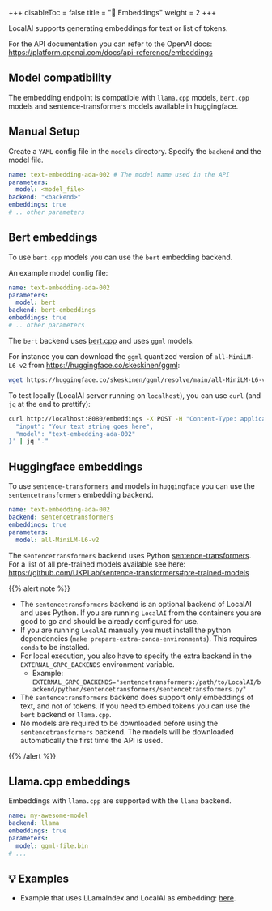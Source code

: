 
+++
disableToc = false
title = "🧠 Embeddings"
weight = 2
+++

LocalAI supports generating embeddings for text or list of tokens.

For the API documentation you can refer to the OpenAI docs: https://platform.openai.com/docs/api-reference/embeddings

## Model compatibility

The embedding endpoint is compatible with `llama.cpp` models, `bert.cpp` models and sentence-transformers models available in huggingface.

## Manual Setup

Create a `YAML` config file in the `models` directory. Specify the `backend` and the model file.

```yaml
name: text-embedding-ada-002 # The model name used in the API
parameters:
  model: <model_file>
backend: "<backend>"
embeddings: true
# .. other parameters
```

## Bert embeddings

To use `bert.cpp` models you can use the `bert` embedding backend.

An example model config file:

```yaml
name: text-embedding-ada-002
parameters:
  model: bert
backend: bert-embeddings
embeddings: true
# .. other parameters
```

The `bert` backend uses [bert.cpp](https://github.com/skeskinen/bert.cpp) and uses `ggml` models.

For instance you can download the `ggml` quantized version of `all-MiniLM-L6-v2` from https://huggingface.co/skeskinen/ggml:

```bash
wget https://huggingface.co/skeskinen/ggml/resolve/main/all-MiniLM-L6-v2/ggml-model-q4_0.bin -O models/bert
```

To test locally (LocalAI server running on `localhost`),
you can use `curl` (and `jq` at the end to prettify):

```bash
curl http://localhost:8080/embeddings -X POST -H "Content-Type: application/json" -d '{
  "input": "Your text string goes here",
  "model": "text-embedding-ada-002"
}' | jq "."
```

## Huggingface embeddings

To use `sentence-transformers` and models in `huggingface` you can use the `sentencetransformers` embedding backend.

```yaml
name: text-embedding-ada-002
backend: sentencetransformers
embeddings: true
parameters:
  model: all-MiniLM-L6-v2
```

The `sentencetransformers` backend uses Python [sentence-transformers](https://github.com/UKPLab/sentence-transformers). For a list of all pre-trained models available see here: https://github.com/UKPLab/sentence-transformers#pre-trained-models

{{% alert note %}}

- The `sentencetransformers` backend is an optional backend of LocalAI and uses Python. If you are running `LocalAI` from the containers you are good to go and should be already configured for use.
- If you are running `LocalAI` manually you must install the python dependencies (`make prepare-extra-conda-environments`). This requires `conda` to be installed.
- For local execution, you also have to specify the extra backend in the `EXTERNAL_GRPC_BACKENDS` environment variable.
    - Example: `EXTERNAL_GRPC_BACKENDS="sentencetransformers:/path/to/LocalAI/backend/python/sentencetransformers/sentencetransformers.py"`
- The `sentencetransformers` backend does support only embeddings of text, and not of tokens. If you need to embed tokens you can use the `bert` backend or `llama.cpp`.
- No models are required to be downloaded before using the `sentencetransformers` backend. The models will be downloaded automatically the first time the API is used.

{{% /alert %}}

## Llama.cpp embeddings

Embeddings with `llama.cpp` are supported with the `llama` backend.

```yaml
name: my-awesome-model
backend: llama
embeddings: true
parameters:
  model: ggml-file.bin
# ...
```

## 💡 Examples

- Example that uses LLamaIndex and LocalAI as embedding: [here](https://github.com/go-skynet/LocalAI/tree/master/examples/query_data/).
